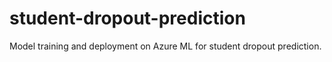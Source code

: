 # student-dropout-prediction
Model training and deployment on Azure ML for student dropout prediction.
